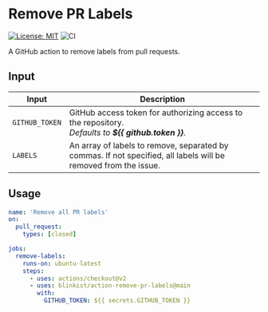 # Remove PR Labels

[![License: MIT](https://img.shields.io/badge/License-MIT-yellow.svg)](https://github.com/blinkist/action-remove-pr-labels/blob/main/LICENSE)
![CI](https://github.com/blinkist/action-remove-pr-labels/actions/workflows/test.yml/badge.svg?branch=main)

A GitHub action to remove labels from pull requests.

## Input

| Input                             | Description                                                                                                                                                   |
| --------------------------------- | ------------------------------------------------------------------------------------------------------------------------------------------------------------- |
| `GITHUB_TOKEN`                      | GitHub access token for authorizing access to the repository.<br>_Defaults to **${{ github.token }}**_.                 |
| `LABELS`                            | An array of labels to remove, separated by commas. If not specified, all labels will be removed from the issue. |

## Usage

```yaml
name: 'Remove all PR labels'
on:
  pull_request:
    types: [closed]

jobs:
  remove-labels:
    runs-on: ubuntu-latest
    steps:
      - uses: actions/checkout@v2
      - uses: blinkist/action-remove-pr-labels@main
        with:
          GITHUB_TOKEN: ${{ secrets.GITHUB_TOKEN }}
```
